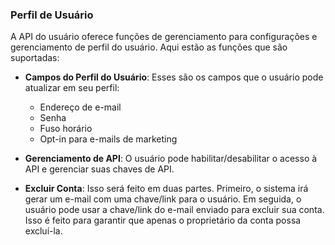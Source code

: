 ### Perfil de Usuário

A API do usuário oferece funções de gerenciamento para configurações e gerenciamento de perfil do usuário. Aqui estão as funções que são suportadas:

- **Campos do Perfil do Usuário**: Esses são os campos que o usuário pode atualizar em seu perfil:

  - Endereço de e-mail
  - Senha
  - Fuso horário
  - Opt-in para e-mails de marketing

- **Gerenciamento de API**: O usuário pode habilitar/desabilitar o acesso à API e gerenciar suas chaves de API.

- **Excluir Conta**: Isso será feito em duas partes. Primeiro, o sistema irá gerar um e-mail com uma chave/link para o usuário. Em seguida, o usuário pode usar a chave/link do e-mail enviado para excluir sua conta. Isso é feito para garantir que apenas o proprietário da conta possa excluí-la.